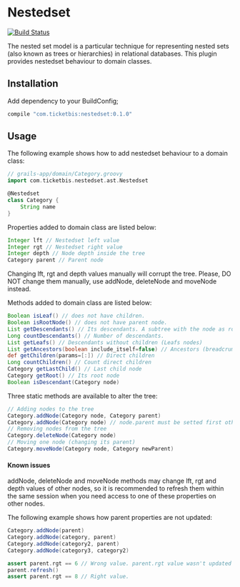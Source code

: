 # Nestedset

[![Build
Status](https://travis-ci.org/ticketbis/grails-nestedset.png?branch=master)](https://travis-ci.org/ticketbis/grails-nestedset)

The nested set model is a particular technique for representing nested sets (also known as trees or hierarchies) in relational databases. This plugin provides nestedset behaviour to domain classes.

## Installation

Add dependency to your BuildConfig;

```groovy
compile "com.ticketbis:nestedset:0.1.0"
```

## Usage

The following example shows how to add nestedset behaviour to a domain class:

```groovy
// grails-app/domain/Category.groovy
import com.ticketbis.nestedset.ast.Nestedset

@Nestedset
class Category {
    String name
}
```

Properties added to domain class are listed below:
```groovy
Integer lft // Nestedset left value
Integer rgt // Nestedset right value
Integer depth // Node depth inside the tree
Category parent // Parent node
```
Changing lft, rgt and depth values manually will corrupt the tree. Please, DO NOT change them manually, use addNode, deleteNode and moveNode instead.


Methods added to domain class are listed below:
```groovy
Boolean isLeaf() // does not have children.
Boolean isRootNode() // does not have parent node.
List getDescendants() // Its descendants. A subtree with the node as root.
Long countDescendants() // Number of descendants.
List getLeafs() // Descendants without children (Leafs nodes)
List getAncestors(boolean include_itself=false) // Ancestors (breadcrumb)
def getChildren(params=[:]) // Direct children
Long countChildren() // Count direct children
Category getLastChild() // Last child node
Category getRoot() // Its root node
Boolean isDescendant(Category node) 
```

Three static methods are available to alter the tree:
```groovy
// Adding nodes to the tree
Category.addNode(Category node, Category parent)
Category.addNode(Category node) // node.parent must be setted first otherwise will be a root node
// Removing nodes from the tree
Category.deleteNode(Category node)
// Moving one node (changing its parent)
Category.moveNode(Category node, Category newParent)
```

#### Known issues
addNode, deleteNode and moveNode methods may change lft, rgt and depth values of other nodes, so it is recommended to refresh them within the same session when you need access to one of these properties on other nodes.

The following example shows how parent properties are not updated:
```groovy
Category.addNode(parent)
Category.addNode(category, parent)
Category.addNode(category2, parent)
Category.addNode(category3, category2)

assert parent.rgt == 6 // Wrong value. parent.rgt value wasn't updated after Category.addNode(category3, category2)
parent.refresh()
assert parent.rgt == 8 // Right value.
```
